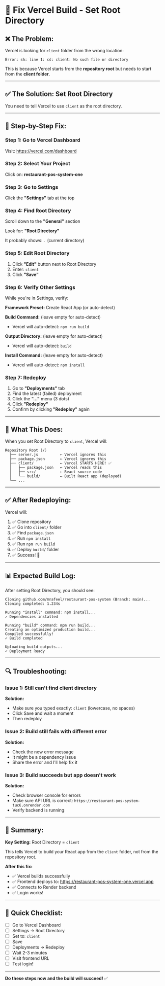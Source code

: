 # 🔧 Fix Vercel Build - Set Root Directory

## ❌ **The Problem:**

Vercel is looking for `client` folder from the wrong location:
```
Error: sh: line 1: cd: client: No such file or directory
```

This is because Vercel starts from the **repository root** but needs to start from the **client folder**.

---

## ✅ **The Solution: Set Root Directory**

You need to tell Vercel to use `client` as the root directory.

---

## 📝 **Step-by-Step Fix:**

### **Step 1: Go to Vercel Dashboard**
Visit: https://vercel.com/dashboard

### **Step 2: Select Your Project**
Click on: **restaurant-pos-system-one**

### **Step 3: Go to Settings**
Click the **"Settings"** tab at the top

### **Step 4: Find Root Directory**
Scroll down to the **"General"** section

Look for: **"Root Directory"**

It probably shows: `.` (current directory)

### **Step 5: Edit Root Directory**
1. Click **"Edit"** button next to Root Directory
2. Enter: `client`
3. Click **"Save"**

### **Step 6: Verify Other Settings**

While you're in Settings, verify:

**Framework Preset:** Create React App (or auto-detect)

**Build Command:** (leave empty for auto-detect)
- Vercel will auto-detect: `npm run build`

**Output Directory:** (leave empty for auto-detect)
- Vercel will auto-detect: `build`

**Install Command:** (leave empty for auto-detect)
- Vercel will auto-detect: `npm install`

### **Step 7: Redeploy**
1. Go to **"Deployments"** tab
2. Find the latest (failed) deployment
3. Click the **"..."** menu (3 dots)
4. Click **"Redeploy"**
5. Confirm by clicking **"Redeploy"** again

---

## 🎯 **What This Does:**

When you set Root Directory to `client`, Vercel will:

```
Repository Root (/)
  ├── server.js          ← Vercel ignores this
  ├── package.json       ← Vercel ignores this
  ├── client/            ← Vercel STARTS HERE! ✅
  │   ├── package.json   ← Vercel reads this
  │   ├── src/           ← React source code
  │   └── build/         ← Built React app (deployed)
  └── ...
```

---

## ✅ **After Redeploying:**

Vercel will:
1. ✅ Clone repository
2. ✅ Go into `client/` folder
3. ✅ Find `package.json`
4. ✅ Run `npm install`
5. ✅ Run `npm run build`
6. ✅ Deploy `build/` folder
7. ✅ Success! 🎉

---

## 📊 **Expected Build Log:**

After setting Root Directory, you should see:

```
Cloning github.com/mnafeel/restaurant-pos-system (Branch: main)...
Cloning completed: 1.234s

Running "install" command: npm install...
✓ Dependencies installed

Running "build" command: npm run build...
Creating an optimized production build...
Compiled successfully!
✓ Build completed

Uploading build outputs...
✓ Deployment Ready
```

---

## 🔍 **Troubleshooting:**

### **Issue 1: Still can't find client directory**

**Solution:** 
- Make sure you typed exactly: `client` (lowercase, no spaces)
- Click Save and wait a moment
- Then redeploy

### **Issue 2: Build still fails with different error**

**Solution:**
- Check the new error message
- It might be a dependency issue
- Share the error and I'll help fix it

### **Issue 3: Build succeeds but app doesn't work**

**Solution:**
- Check browser console for errors
- Make sure API URL is correct: `https://restaurant-pos-system-tuc6.onrender.com`
- Verify backend is running

---

## 🎉 **Summary:**

**Key Setting:** Root Directory = `client`

This tells Vercel to build your React app from the `client` folder, not from the repository root.

**After this fix:**
- ✅ Vercel builds successfully
- ✅ Frontend deploys to: https://restaurant-pos-system-one.vercel.app
- ✅ Connects to Render backend
- ✅ Login works!

---

## 🚀 **Quick Checklist:**

- [ ] Go to Vercel Dashboard
- [ ] Settings → Root Directory
- [ ] Set to: `client`
- [ ] Save
- [ ] Deployments → Redeploy
- [ ] Wait 2-3 minutes
- [ ] Visit frontend URL
- [ ] Test login!

---

**Do these steps now and the build will succeed!** ✅

